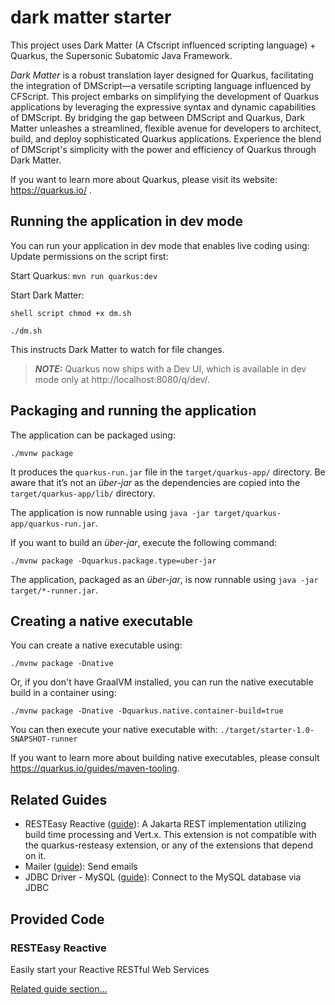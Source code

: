 # dark matter starter

This project uses Dark Matter (A Cfscript influenced scripting language) + Quarkus, the Supersonic Subatomic Java Framework.

*Dark Matter* is a robust translation layer designed for Quarkus, facilitating the integration of DMScript—a versatile scripting language influenced by CFScript. This project embarks on simplifying the development of Quarkus applications by leveraging the expressive syntax and dynamic capabilities of DMScript. By bridging the gap between DMScript and Quarkus, Dark Matter unleashes a streamlined, flexible avenue for developers to architect, build, and deploy sophisticated Quarkus applications. Experience the blend of DMScript's simplicity with the power and efficiency of Quarkus through Dark Matter.

If you want to learn more about Quarkus, please visit its website: https://quarkus.io/ .

## Running the application in dev mode

You can run your application in dev mode that enables live coding using:
Update permissions on the script first: 

Start Quarkus:
```mvn run quarkus:dev```

Start Dark Matter:

```shell script chmod +x dm.sh```

```
./dm.sh
```

This instructs Dark Matter to watch for file changes. 

> **_NOTE:_**  Quarkus now ships with a Dev UI, which is available in dev mode only at http://localhost:8080/q/dev/.

## Packaging and running the application

The application can be packaged using:

```shell script
./mvnw package
```

It produces the `quarkus-run.jar` file in the `target/quarkus-app/` directory.
Be aware that it’s not an _über-jar_ as the dependencies are copied into the `target/quarkus-app/lib/` directory.

The application is now runnable using `java -jar target/quarkus-app/quarkus-run.jar`.

If you want to build an _über-jar_, execute the following command:

```shell script
./mvnw package -Dquarkus.package.type=uber-jar
```

The application, packaged as an _über-jar_, is now runnable using `java -jar target/*-runner.jar`.

## Creating a native executable

You can create a native executable using:

```shell script
./mvnw package -Dnative
```

Or, if you don't have GraalVM installed, you can run the native executable build in a container using:

```shell script
./mvnw package -Dnative -Dquarkus.native.container-build=true
```

You can then execute your native executable with: `./target/starter-1.0-SNAPSHOT-runner`

If you want to learn more about building native executables, please consult https://quarkus.io/guides/maven-tooling.

## Related Guides

- RESTEasy Reactive ([guide](https://quarkus.io/guides/resteasy-reactive)): A Jakarta REST implementation utilizing
  build time processing and Vert.x. This extension is not compatible with the quarkus-resteasy extension, or any of the
  extensions that depend on it.
- Mailer ([guide](https://quarkus.io/guides/mailer)): Send emails
- JDBC Driver - MySQL ([guide](https://quarkus.io/guides/datasource)): Connect to the MySQL database via JDBC

## Provided Code

### RESTEasy Reactive

Easily start your Reactive RESTful Web Services

[Related guide section...](https://quarkus.io/guides/getting-started-reactive#reactive-jax-rs-resources)
